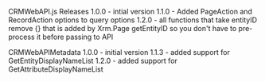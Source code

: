 CRMWebAPI.js Releases
1.0.0
    - intial version
1.1.0 
    - Added PageAction and RecordAction options to query options
1.2.0
	- all functions that take entityID remove {} that is added by Xrm.Page getEntityID so you don't have to pre-process it before passing to API
	
CRMWebAPIMetadata
1.0.0 
	- initial version
1.1.3
    - added support for GetEntityDisplayNameList
1.2.0
	- added support for GetAttributeDisplayNameList